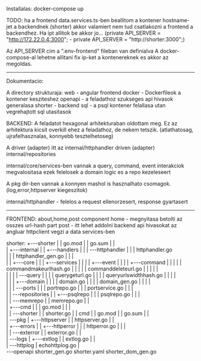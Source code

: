

Installalas: 
docker-compose up

TODO: ha a frontend data.services.ts-ben beallitom a kontener hostname-jet a backendnek (shorter) akkor valamiert nem tud csatlakozni a frontend a backendhez. Ha ipt allitok be akkor jo...
                (private API_SERVER = "http://172.22.0.4:3000";  -  private API_SERVER = "http://shorter:3000";)   

Az API_SERVER cim a ".env-frontend" fileban van definialva
A docker-compose-al lehetne allitani fix ip-ket a kontenereknek es akkor az megoldas.

---------------------------------------------------------------------------------------------------------------------------
Dokumentacio: 

A directory strukturaja:
web - angular frontend 
docker - Dockerfileok a kontener kesziteshez
openapi - a feladathoz szukseges api hivasok  generalasa
shorter - backend 
sql - a psql kontener felallasa utan vegrehajtott sql utasitasok


BACKEND: 
A feladatot hexagonal arhitekturaban oldottam meg.
Ez az arhitektura kicsit overkill ehez a feladathoz, de nekem tetszik. (atlathatosag, ujrafelhasznalas, konnyebb tesztelhetoseg)

A driver (adapter) itt az internal/httphandler
driven (adapter) internal/repositories

internal/core/services-ben vannak a query, command, event interakciok megvalositasa 
ezek felelosek a domain logic es a repo kezeleseert

A pkg dir-ben vannak a konnyen mashol is hasznalhato csomagok. (log,error,httpserver kiegeszitok)

internal/httphandler - felelos a request ellenorzesert, response gyartasert

------------------------------------------------------------------------------------------
FRONTEND:
about,home,post component
home - megnyitasa betolti az osszes url-hash part
post - itt lehet addolni 
backend api hivasokat az angluar httpclient vegzi a data services-ben




shorter: 
+---shorter
|   |   go.mod
|   |   go.sum
|   |   
|   +---internal
|   |   +---handlers
|   |   |   \---httphandler
|   |   |           httphandler.go   
|   |   |           httphandler_gen.go
|   |   |           
|   |   +---core
|   |   |   +---services
|   |   |   |   +---event
|   |   |   |   +---command
|   |   |   |   |       commandmakeurlhash.go
|   |   |   |   |       commanddeleteurl.go
|   |   |   |   |       
|   |   |   |   \---query
|   |   |   |           querygeturl.go
|   |   |   |           queryurlswidthhash.go
|   |   |   |           
|   |   |   +---domain
|   |   |   |       domain.go
|   |   |   |       domain_gen.go
|   |   |   |       
|   |   |   \---ports
|   |   |           portrepo.go
|   |   |           portservice.go
|   |   |           
|   |   \---repositories
|   |       +---psqlrepo
|   |       |       psqlrepo.go
|   |       |       
|   |       \---memrepo
|   |               memrepo.go
|   |               
|   +---cmd
|   |   |   go.mod
|   |   |   
|   |   \---shorter
|   |           shorter.go
|   |           cmd
|   |           go.mod
|   |           go.sum
|   |           
|   \---pkg
|       +---httpserver
|       |       httpserver.go
|       |       
|       +---errors
|       |   +---httperror
|       |   |       httperror.go
|       |   |       
|       |   \---exterror
|       |           exterror.go
|       |           
|       \---logs
|           +---extlog
|           |       extlog.go
|           |       
|           \---httplog
|                   echohttplog.go
|                   
\---openapi
        shorter_gen.go
        shorter.yaml
        shorter_dom_gen.go
